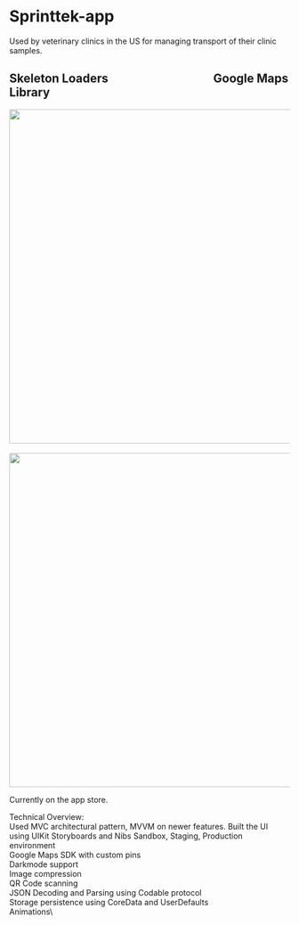 # Sprinttek-app
Used by veterinary clinics in the US for managing transport of their clinic samples.
## Skeleton Loaders&nbsp;&nbsp;&nbsp;&nbsp;&nbsp;&nbsp;&nbsp;&nbsp;&nbsp;&nbsp;&nbsp;&nbsp;&nbsp;&nbsp;&nbsp;&nbsp;&nbsp;&nbsp;&nbsp;&nbsp;&nbsp;&nbsp;&nbsp;&nbsp;&nbsp;&nbsp;&nbsp;&nbsp;&nbsp;&nbsp;&nbsp;&nbsp;&nbsp;&nbsp;&nbsp;&nbsp;&nbsp;&nbsp;Google Maps Library
<img src="https://user-images.githubusercontent.com/60834223/173255566-2ecba5a7-6556-4392-899a-c4b4d4dbf074.gif" height = "600" />&nbsp;&nbsp;&nbsp;&nbsp;&nbsp;&nbsp;&nbsp;&nbsp;&nbsp;&nbsp;&nbsp;&nbsp;&nbsp;&nbsp;&nbsp;&nbsp;&nbsp;&nbsp;<img src="https://user-images.githubusercontent.com/60834223/173263862-4486386f-b643-41c5-a192-b30993e83730.png" height = "600" />

Currently on the app store.

Technical Overview:\
Used MVC architectural pattern, MVVM on newer features.
Built the UI using UIKit Storyboards and Nibs
Sandbox, Staging, Production environment\
Google Maps SDK with custom pins\
Darkmode support\
Image compression\
QR Code scanning\
JSON Decoding and Parsing using Codable protocol\
Storage persistence using CoreData and UserDefaults\
Animations\









